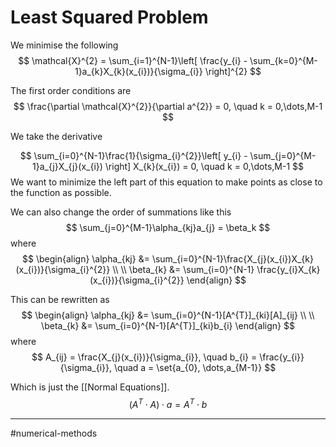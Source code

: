 # Least Squared Problem

We minimise the following
$$
\mathcal{X}^{2} = \sum_{i=1}^{N-1}\left[
\frac{y_{i} - \sum_{k=0}^{M-1}a_{k}X_{k}(x_{i})}{\sigma_{i}}
\right]^{2}
$$

The first order conditions are
$$
\frac{\partial \mathcal{X}^{2}}{\partial a^{2}} = 0, \quad
k = 0,\dots,M-1
$$

We take the derivative

$$
\sum_{i=0}^{N-1}\frac{1}{\sigma_{i}^{2}}\left[
y_{i} - \sum_{j=0}^{M-1}a_{j}X_{j}(x_{i})
\right]
X_{k}(x_{i})
= 0,
\quad k = 0,\dots,M-1
$$
We want to minimize the left part of this equation to make points as close to the function as possible.

We can also change the order of summations like this
$$
\sum_{j=0}^{M-1}\alpha_{kj}a_{j} = \beta_k
$$
where
$$
\begin{align}
\alpha_{kj} &= \sum_{i=0}^{N-1}\frac{X_{j}(x_{i})X_{k}(x_{i})}{\sigma_{i}^{2}} \\ \\
\beta_{k} &= \sum_{i=0}^{N-1} \frac{y_{i}X_{k}(x_{i})}{\sigma_{i}^{2}}
\end{align}
$$

This can be rewritten as
$$
\begin{align}
\alpha_{kj} &= \sum_{i=0}^{N-1}[A^{T}]_{ki}[A]_{ij} \\ \\
\beta_{k} &= \sum_{i=0}^{N-1}[A^{T}]_{ki}b_{i}
\end{align}
$$
where
$$
A_{ij} = \frac{X_{j}(x_{i})}{\sigma_{i}}, \quad
b_{i} = \frac{y_{i}}{\sigma_{i}}, \quad
a = \set{a_{0}, \dots,a_{M-1}}
$$

Which is just the [[Normal Equations]].
$$
(A^{T} \cdot A) \cdot a = A^{T} \cdot b
$$


---
#numerical-methods